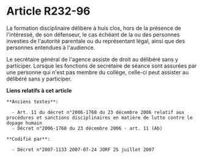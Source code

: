 # Article R232-96

La formation disciplinaire délibère à huis clos, hors de la présence de l'intéressé, de son défenseur, le cas échéant de la
ou des personnes investies de l'autorité parentale ou du représentant légal, ainsi que des personnes entendues à l'audience.

Le secrétaire général de l'agence assiste de droit au délibéré sans y participer. Lorsque les fonctions de secrétaire de
séance sont assurées par une personne qui n'est pas membre du collège, celle-ci peut assister au délibéré sans y participer.

**Liens relatifs à cet article**

	**Anciens textes**:

	  - Art. 11 du décret n°2006-1768 du 23 décembre 2006 relatif aux procédures et sanctions disciplinaires en matière de lutte contre le dopage humain
	  - Décret n°2006-1768 du 23 décembre 2006 - art. 11 (Ab)

	**Codifié par**:

	  - Décret n°2007-1133 2007-07-24 JORF 25 juillet 2007
